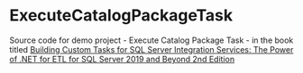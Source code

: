 # ExecuteCatalogPackageTask
Source code for demo project - Execute Catalog Package Task - in the book titled [Building Custom Tasks for SQL Server Integration Services: The Power of .NET for ETL for SQL Server 2019 and Beyond 2nd Edition](https://www.amazon.com/gp/product/1484264819/)
